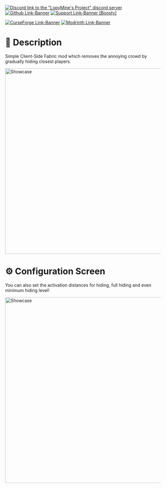 [![Discord link to the "LopyMine's Project" discord server](https://cdn.modrinth.com/data/cached_images/21f178aff2b64844fefeaf94a3a3a418440fd43f.png)](https://discord.gg/NZzxdkrV4s) [![Github Link-Banner](https://cdn.modrinth.com/data/cached_images/d87060a9e4522786e45b4b54d10853a1b4a91b10.png)](https://github.com/LopyMine/More-Space) [![Support Link-Banner [Boosty]](https://cdn.modrinth.com/data/cached_images/dce91fef079649dee277c52a998fc068e745e99e.png)](https://boosty.to/lopymine/donate)

[![CurseForge Link-Banner](https://cdn.modrinth.com/data/cached_images/c39affcb732c8b1a4fe189e79898c686da3d63e2.png)](https://www.curseforge.com/minecraft/mc-mods/more-space) [![Modrinth Link-Banner](https://cdn.modrinth.com/data/cached_images/9991553f6a20e5105b9b153b8d817bc3630c18a8.png)](https://modrinth.com/mod/more-space)

# 💬 Description
Simple Client-Side Fabric mod which removes the annoying crowd by gradually hiding closest players.

<img src="https://cdn.modrinth.com/data/DoTHHqk4/images/6fb0570c2b7bf4dbd2cb0c8da8e452b781d4783f.gif" width="600px" alt="Showcase"/>

# ⚙️ Configuration Screen
You can also set the activation distances for hiding, full hiding and even minimum hiding level!

<img src="https://cdn.modrinth.com/data/cached_images/640b86eeec57d6fab740043cc71d8f8b2733d9f2.png" width="600px" alt="Showcase"/>